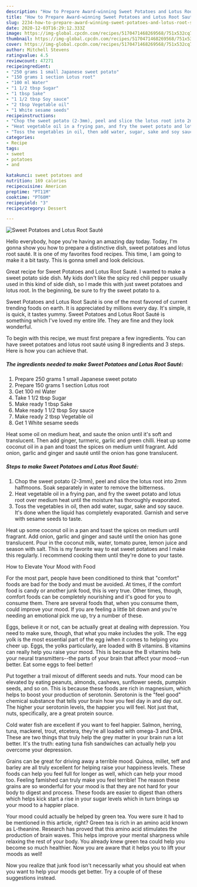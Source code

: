 ```yaml
---
description: "How to Prepare Award-winning Sweet Potatoes and Lotus Root Sauté"
title: "How to Prepare Award-winning Sweet Potatoes and Lotus Root Sauté"
slug: 2234-how-to-prepare-award-winning-sweet-potatoes-and-lotus-root-saute
date: 2020-12-03T16:29:12.333Z
image: https://img-global.cpcdn.com/recipes/5170471468269568/751x532cq70/sweet-potatoes-and-lotus-root-saute-recipe-main-photo.jpg
thumbnail: https://img-global.cpcdn.com/recipes/5170471468269568/751x532cq70/sweet-potatoes-and-lotus-root-saute-recipe-main-photo.jpg
cover: https://img-global.cpcdn.com/recipes/5170471468269568/751x532cq70/sweet-potatoes-and-lotus-root-saute-recipe-main-photo.jpg
author: Mitchell Stevens
ratingvalue: 4.5
reviewcount: 47271
recipeingredient:
- "250 grams 1 small Japanese sweet potato"
- "150 grams 1 section Lotus root"
- "100 ml Water"
- "1 1/2 tbsp Sugar"
- "1 tbsp Sake"
- "1 1/2 tbsp Soy sauce"
- "2 tbsp Vegetable oil"
- "1 White sesame seeds"
recipeinstructions:
- "Chop the sweet potato (2-3mm), peel and slice the lotus root into 2mm halfmoons. Soak separately in water to remove the bitterness."
- "Heat vegetable oil in a frying pan, and fry the sweet potato and lotus root over medium heat until the moisture has thoroughly evaporated."
- "Toss the vegetables in oil, then add water, sugar, sake and soy sauce. It&#39;s done when the liquid has completely evaporated. Garnish and serve with sesame seeds to taste."
categories:
- Recipe
tags:
- sweet
- potatoes
- and

katakunci: sweet potatoes and 
nutrition: 169 calories
recipecuisine: American
preptime: "PT11M"
cooktime: "PT60M"
recipeyield: "3"
recipecategory: Dessert

---
```



![Sweet Potatoes and Lotus Root Sauté](https://img-global.cpcdn.com/recipes/5170471468269568/751x532cq70/sweet-potatoes-and-lotus-root-saute-recipe-main-photo.jpg)

Hello everybody, hope you're having an amazing day today. Today, I'm gonna show you how to prepare a distinctive dish, sweet potatoes and lotus root sauté. It is one of my favorites food recipes. This time, I am going to make it a bit tasty. This is gonna smell and look delicious.

Great recipe for Sweet Potatoes and Lotus Root Sauté. I wanted to make a sweet potato side dish. My kids don&#39;t like the spicy red chili pepper usually used in this kind of side dish, so I made this with just sweet potatoes and lotus root. In the beginning, be sure to fry the sweet potato to a.

Sweet Potatoes and Lotus Root Sauté is one of the most favored of current trending foods on earth. It is appreciated by millions every day. It's simple, it is quick, it tastes yummy. Sweet Potatoes and Lotus Root Sauté is something which I've loved my entire life. They are fine and they look wonderful.


To begin with this recipe, we must first prepare a few ingredients. You can have sweet potatoes and lotus root sauté using 8 ingredients and 3 steps. Here is how you can achieve that.

<!--inarticleads1-->

##### The ingredients needed to make Sweet Potatoes and Lotus Root Sauté:

1. Prepare 250 grams 1 small Japanese sweet potato
1. Prepare 150 grams 1 section Lotus root
1. Get 100 ml Water
1. Take 1 1/2 tbsp Sugar
1. Make ready 1 tbsp Sake
1. Make ready 1 1/2 tbsp Soy sauce
1. Make ready 2 tbsp Vegetable oil
1. Get 1 White sesame seeds


Heat some oil on medium heat, and saute the onion until it&#39;s soft and translucent. Then add ginger, turmeric, garlic and green chilli. Heat up some coconut oil in a pan and toast the spices on medium until fragrant. Add onion, garlic and ginger and sauté until the onion has gone translucent. 

<!--inarticleads2-->

##### Steps to make Sweet Potatoes and Lotus Root Sauté:

1. Chop the sweet potato (2-3mm), peel and slice the lotus root into 2mm halfmoons. Soak separately in water to remove the bitterness.
1. Heat vegetable oil in a frying pan, and fry the sweet potato and lotus root over medium heat until the moisture has thoroughly evaporated.
1. Toss the vegetables in oil, then add water, sugar, sake and soy sauce. It&#39;s done when the liquid has completely evaporated. Garnish and serve with sesame seeds to taste.


Heat up some coconut oil in a pan and toast the spices on medium until fragrant. Add onion, garlic and ginger and sauté until the onion has gone translucent. Pour in the coconut milk, water, tomato puree, lemon juice and season with salt. This is my favorite way to eat sweet potatoes and I make this regularly. I recommend cooking them until they&#39;re done to your taste. 

How to Elevate Your Mood with Food


For the most part, people have been conditioned to think that "comfort" foods are bad for the body and must be avoided. At times, if the comfort food is candy or another junk food, this is very true. Other times, though, comfort foods can be completely nourishing and it's good for you to consume them. There are several foods that, when you consume them, could improve your mood. If you are feeling a little bit down and you're needing an emotional pick me up, try a number of these.

Eggs, believe it or not, can be actually great at dealing with depression. You need to make sure, though, that what you make includes the yolk. The egg yolk is the most essential part of the egg iwhen it comes to helping you cheer up. Eggs, the yolks particularly, are loaded with B vitamins. B vitamins can really help you raise your mood. This is because the B vitamins help your neural transmitters--the parts of your brain that affect your mood--run better. Eat some eggs to feel better!

Put together a trail mixout of different seeds and nuts. Your mood can be elevated by eating peanuts, almonds, cashews, sunflower seeds, pumpkin seeds, and so on. This is because these foods are rich in magnesium, which helps to boost your production of serotonin. Serotonin is the "feel good" chemical substance that tells your brain how you feel day in and day out. The higher your serotonin levels, the happier you will feel. Not just that, nuts, specifically, are a great protein source.

Cold water fish are excellent if you want to feel happier. Salmon, herring, tuna, mackerel, trout, etcetera, they're all loaded with omega-3 and DHA. These are two things that truly help the grey matter in your brain run a lot better. It's the truth: eating tuna fish sandwiches can actually help you overcome your depression. 

Grains can be great for driving away a terrible mood. Quinoa, millet, teff and barley are all truly excellent for helping raise your happiness levels. These foods can help you feel full for longer as well, which can help your mood too. Feeling famished can truly make you feel terrible! The reason these grains are so wonderful for your mood is that they are not hard for your body to digest and process. These foods are easier to digest than others which helps kick start a rise in your sugar levels which in turn brings up your mood to a happier place.

Your mood could actually be helped by green tea. You were sure it had to be mentioned in this article, right? Green tea is rich in an amino acid known as L-theanine. Research has proved that this amino acid stimulates the production of brain waves. This helps improve your mental sharpness while relaxing the rest of your body. You already knew green tea could help you become so much healthier. Now you are aware that it helps you to lift your moods as well!

Now you realize that junk food isn't necessarily what you should eat when you want to help your moods get better. Try  a  couple of  of  these  suggestions  instead.

